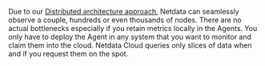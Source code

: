 <!--
title: "Unlimited scalability"
sidebar_label: "Unlimited scalability"
custom_edit_url: "https://github.com/netdata/netdata/blob/master/docs/concepts/netdata-architecture/unlimited-scalability.md"
sidebar_position: 400
learn_status: "Published"
learn_topic_type: "Concepts"
learn_rel_path: "netdata-architecture"
learn_docs_purpose: "Explain the simplicity of scaling the Netdata Arch to an infinite number of nodes"
-->

Due to our [Distributed architecture approach](https://github.com/netdata/netdata/blob/master/docs/concepts/netdata-architecture/distributed-data-architecture.md), Netdata can seamlessly observe a couple, hundreds or even thousands of
nodes. There are no actual bottlenecks especially if you retain metrics locally in the Agents. You only have to deploy the
Agent in any system that you want to monitor and claim them into the cloud. Netdata Cloud queries only slices of data
when and if you request them on the spot. 


